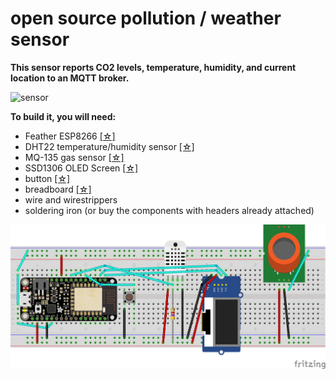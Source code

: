 # open source pollution / weather sensor

**This sensor reports CO2 levels, temperature, humidity, and current location to an MQTT broker.**

![sensor](https://github.com/Evanfeenstra/air-sensor/blob/master/sensor.png)

**To build it, you will need:**

- Feather ESP8266 [[☆]]([https://www.adafruit.com/product/2821](https://www.adafruit.com/product/2821))
- DHT22 temperature/humidity sensor [[☆]]([https://www.adafruit.com/product/385](https://www.adafruit.com/product/385))
- MQ-135 gas sensor [[☆]]([https://www.amazon.com/gp/product/B00LSG5IZ2](https://www.amazon.com/gp/product/B00LSG5IZ2))
- SSD1306 OLED Screen [[☆]]([https://www.amazon.com/Xiuxin-I2C-OLED-Display-SSD1306/dp/B07B8JT1ZZ](https://www.amazon.com/Xiuxin-I2C-OLED-Display-SSD1306/dp/B07B8JT1ZZ))
- button [[☆]]([https://www.adafruit.com/product/1119](https://www.adafruit.com/product/1119))
- breadboard [[☆]]([https://www.adafruit.com/product/239](https://www.adafruit.com/product/239))
- wire and wirestrippers
- soldering iron (or buy the components with headers already attached)

![pollutionsensor](https://github.com/Evanfeenstra/air-sensor/blob/master/pollution-sensor.png)